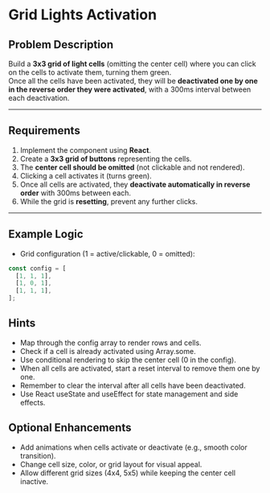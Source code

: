 # Grid Lights Activation

## Problem Description
Build a **3x3 grid of light cells** (omitting the center cell) where you can click on the cells to activate them, turning them green.  
Once all the cells have been activated, they will be **deactivated one by one in the reverse order they were activated**, with a 300ms interval between each deactivation.

---

## Requirements

1. Implement the component using **React**.
2. Create a **3x3 grid of buttons** representing the cells.
3. The **center cell should be omitted** (not clickable and not rendered).
4. Clicking a cell activates it (turns green).
5. Once all cells are activated, they **deactivate automatically in reverse order** with 300ms between each.
6. While the grid is **resetting**, prevent any further clicks.

---

## Example Logic

- Grid configuration (1 = active/clickable, 0 = omitted):

```ts
const config = [
  [1, 1, 1],
  [1, 0, 1],
  [1, 1, 1],
];
```
## Hints
- Map through the config array to render rows and cells.
- Check if a cell is already activated using Array.some.
- Use conditional rendering to skip the center cell (0 in the config).
- When all cells are activated, start a reset interval to remove them one by one.
- Remember to clear the interval after all cells have been deactivated.
- Use React useState and useEffect for state management and side effects.


## Optional Enhancements
- Add animations when cells activate or deactivate (e.g., smooth color transition).
- Change cell size, color, or grid layout for visual appeal.
- Allow different grid sizes (4x4, 5x5) while keeping the center cell inactive.